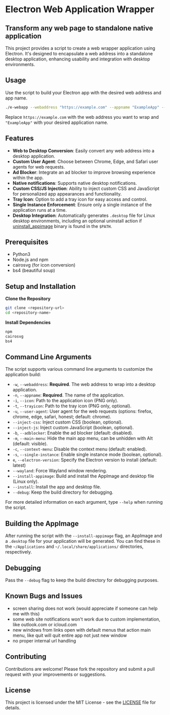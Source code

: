 # Electron Web Application Wrapper

## Transform any web page to standalone native application

This project provides a script to create a web wrapper application using Electron. It's designed to encapsulate a web address into a standalone desktop application, enhancing usability and integration with desktop environments.

## Usage

Use the script to build your Electron app with the desired web address and app name.

```sh
./e-webapp --webaddress "https://example.com" --appname "ExampleApp" --install
```

Replace `https://example.com` with the web address you want to wrap and `"ExampleApp"` with your desired application name.

## Features

- **Web to Desktop Conversion**: Easily convert any web address into a desktop application.
- **Custom User Agent**: Choose between Chrome, Edge, and Safari user agents for web requests.
- **Ad Blocker**: Integrate an ad blocker to improve browsing experience within the app.
- **Native notifications**: Supports native desktop notifications.
- **Custom CSS/JS Injection**: Ability to inject custom CSS and JavaScript for personalized app appearances and functionality.
- **Tray Icon**: Option to add a tray icon for easy access and control.
- **Single Instance Enforcement**: Ensure only a single instance of the application runs at a time.
- **Desktop Integration**: Automatically generates `.desktop` file for Linux desktop environments, including an optional uninstall action if [uninstall_appimage](https://github.com/kem-a/uninstall_appimage) binary is found in the `$PATH`.

## Prerequisites

- Python3
- Node.js and npm
- cairosvg (for icon conversion)
- bs4 (beautiful soup)

## Setup and Installation

**Clone the Repository**

```sh
git clone <repository-url>
cd <repository-name>
```

**Install Dependencies**

```sh
npm
cairosvg
bs4
```


## Command Line Arguments

The script supports various command line arguments to customize the application build:

- `-w`, `--webaddress`: **Required**. The web address to wrap into a desktop application.
- `-n`, `--appname`: **Required**. The name of the application.
- `-i`, `--icon`: Path to the application icon (PNG only).
- `-t`, `--trayicon`: Path to the tray icon (PNG only, optional).
- `-u`, `--user-agent`: User agent for the web requests (options: firefox, chrome, edge, safari, honest; default: chrome).
- `--inject-css`: Inject custom CSS (boolean, optional).
- `--inject-js`: Inject custom JavaScript (boolean, optional).
- `-b`, `--adblocker`: Enable the ad blocker (default: disabled).
- `-m`, `--main-menu`: Hide the main app menu, can be unhidden with Alt (default: visible).
- `-c`, `--context-menu`: Disable the context menu (default: enabled).
- `-s`, `--single-instance`: Enable single instance mode (boolean, optional).
- `e`, `--electron-version`: Specify the Electron version to install (default: latest)
- `--wayland`: Force Wayland window rendering.
- `--install-appimage`: Build and install the AppImage and desktop file (Linux only).
- `--install`: Install the app and desktop file.
- `--debug`: Keep the build directory for debugging.

For more detailed information on each argument, type `--help` when running the script.

## Building the AppImage

After running the script with the `--install-appimage` flag, an AppImage and a `.desktop` file for your application will be generated. You can find these in the `~/Applications` and `~/.local/share/applications/` directories, respectively.

## Debugging

Pass the `--debug` flag to keep the build directory for debugging purposes.

## Known Bugs and Issues

* screen sharing does not work (would appreciate if someone can help me with this)
* some web site notifications won't work due to custom implementation, like outlook.com or icloud.com
* new windows from links open with default menus that action main menu, like quit will quit entire app not just new window
* no proper internal url handling

## Contributing

Contributions are welcome! Please fork the repository and submit a pull request with your improvements or suggestions.

## License

This project is licensed under the MIT License - see the [LICENSE](https://github.com/kem-a/e-webapp?tab=MIT-1-ov-file) file for details.
